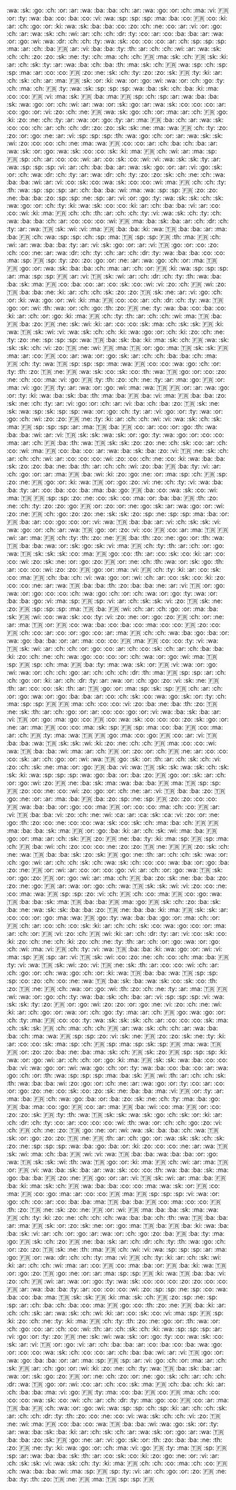 :wa: :sk: :go: :ch: :or:
:ar: :wa: :ba: :ba: :ch:
:ar: :wa: :go: :or: :ch:
:ma: :vi: :fr: :or: :ty:
:wa: :ba: :co: :ba: :co:
:vi: :wa: :sp: :sp: :sp:
:ma: :ba: :co: :fr: :co:
:ki: :ar: :ch: :go: :or:
:ki: :wa: :sk: :ba: :ba:
:co: :zo: :ch: :ne: :co:
:ar: :vi: :or: :go: :ch:
:ar: :wa: :sk: :ch: :wi:
:ar: :ch: :ch: :dr: :ty:
:co: :ar: :co: :ba: :ba:
:ar: :wa: :or: :go: :wi:
:wa: :dr: :ch: :ch: :ty:
:wa: :sk: :co: :co: :co:
:ar: :ch: :sp: :sp: :sp:
:ma: :ar: :ch: :ba: :fr:
:ar: :vi: :ba: :ba: :ty:
:th: :ar: :ch: :ch: :wi:
:ar: :wa: :sk: :ch: :ch:
:zo: :zo: :sk: :ne: :ty:
:ch: :ma: :ch: :ch: :fr:
:ma: :sk: :ch: :fr: :sk:
:ki: :ar: :ch: :sk: :ty:
:ar: :wa: :ba: :ch: :ba:
:th: :ma: :sk: :ch: :fr:
:wa: :sp: :ch: :sp: :sp:
:ma: :ar: :co: :co: :fr:
:zo: :ne: :sk: :ch: :ty:
:zo: :zo: :sk: :fr: :ty:
:ki: :ar: :ch: :sk: :ch:
:ar: :ma: :fr: :sk: :or:
:ki: :wa: :or: :go: :wi:
:wa: :or: :ch: :go: :ty:
:ch: :ma: :ch: :fr: :ty:
:wa: :sk: :sp: :sp: :sp:
:wa: :ba: :sk: :ch: :ba:
:ki: :ma: :co: :co: :fr:
:vi: :ma: :sk: :fr: :ba:
:ma: :fr: :sp: :ch: :sp:
:ar: :wa: :ba: :ba: :sk:
:wa: :go: :or: :ch: :wi:
:ar: :wa: :or: :sk: :go:
:ar: :wa: :sk: :co: :co:
:co: :ar: :co: :go: :or:
:vi: :zo: :ch: :ne: :fr:
:wa: :sk: :go: :ch: :or:
:ma: :ar: :ch: :fr: :go:
:ki: :zo: :ne: :ch: :ty:
:ar: :wa: :or: :go: :ty:
:ar: :ma: :fr: :ba: :ch:
:ar: :wa: :sk: :co: :co:
:ch: :ar: :ch: :ch: :dr:
:zo: :zo: :sk: :sk: :ne:
:ma: :wa: :fr: :ch: :ty:
:zo: :zo: :or: :go: :ne:
:ar: :vi: :sp: :sp: :sp:
:th: :wa: :go: :ch: :or:
:ar: :wa: :sk: :sk: :wi:
:zo: :co: :co: :ch: :ne:
:ma: :wa: :fr: :co: :co:
:ar: :ch: :ba: :ch: :ba:
:ar: :wa: :sk: :or: :go:
:wa: :sk: :co: :co: :sk:
:ki: :ma: :fr: :ch: :wi:
:ar: :ma: :sp: :fr: :sp:
:ch: :ar: :co: :co: :wi:
:ar: :co: :sk: :co: :wi:
:vi: :wa: :sk: :sk: :ty:
:ar: :wa: :sp: :sp: :sp:
:vi: :ar: :ch: :ba: :ba:
:ar: :wa: :sk: :go: :or:
:ar: :vi: :go: :sk: :or:
:ch: :wa: :dr: :ch: :ty:
:ar: :wa: :dr: :ch: :ty:
:zo: :zo: :sk: :ch: :ne:
:ch: :wa: :ba: :ba: :wi:
:ar: :vi: :co: :sk: :co:
:wa: :sk: :co: :co: :wi:
:ma: :fr: :ch: :ch: :ty:
:th: :wa: :sp: :sp: :sp:
:ar: :ch: :ba: :ba: :wi:
:ma: :wa: :sp: :sp: :fr:
:zo: :zo: :ne: :ba: :ba:
:zo: :sp: :sp: :ne: :sp:
:ar: :vi: :or: :go: :ty:
:wa: :sk: :sk: :ch: :sk:
:wa: :go: :or: :ch: :ty:
:ki: :wa: :sk: :co: :co:
:ki: :ar: :ch: :ba: :ba:
:vi: :ar: :co: :co: :wi:
:ki: :ma: :fr: :ch: :ch:
:th: :ar: :ch: :ch: :ty:
:vi: :wa: :sk: :ch: :ty:
:ch: :wa: :ba: :ba: :ch:
:ar: :co: :co: :co: :wi:
:fr: :ma: :ba: :sk: :ba:
:ar: :ch: :dr: :ch: :ty:
:ar: :wa: :tr: :sk: :wi:
:vi: :ma: :fr: :ba: :ba:
:ki: :wa: :tr: :ba: :ba:
:ar: :ma: :ba: :fr: :ch:
:wa: :sp: :sp: :ch: :sp:
:ma: :tr: :sp: :sp: :fr:
:th: :ma: :fr: :ch: :wi:
:ar: :wa: :ba: :ba: :ty:
:ar: :vi: :sk: :go: :or:
:ar: :vi: :tr: :go: :or:
:co: :zo: :ch: :co: :ne:
:ar: :wa: :dr: :ch: :ty:
:ch: :ar: :ch: :dr: :ty:
:wa: :ba: :ba: :co: :co:
:ma: :sp: :fr: :sp: :ty:
:zo: :zo: :go: :or: :ne:
:ar: :wa: :go: :ch: :or:
:ma: :tr: :fr: :go: :or:
:wa: :sk: :ba: :ba: :ch:
:ma: :ar: :ch: :or: :fr:
:ki: :wa: :sp: :sp: :sp:
:ar: :ma: :sp: :sp: :fr:
:ar: :vi: :tr: :sk: :wi:
:ar: :ch: :dr: :ch: :ty:
:th: :wa: :ba: :ba: :sk:
:ma: :fr: :co: :ba: :co:
:ar: :co: :sk: :co: :wi:
:vi: :zo: :ch: :fr: :wi:
:zo: :tr: :ba: :ba: :ne:
:ki: :ar: :ch: :ch: :sk:
:zo: :zo: :tr: :sk: :ne:
:ar: :vi: :go: :ch: :or:
:ki: :wa: :go: :or: :wi:
:ki: :ma: :fr: :co: :co:
:ar: :ch: :dr: :ch: :ty:
:wa: :tr: :go: :or: :wi:
:th: :wa: :or: :ch: :go:
:th: :zo: :fr: :ne: :ty:
:wa: :ba: :co: :ba: :co:
:ki: :ar: :ch: :or: :go:
:ki: :ma: :fr: :ch: :ty:
:th: :ar: :ch: :ch: :wi:
:ma: :tr: :ba: :fr: :ba:
:zo: :fr: :ne: :sk: :wi:
:ki: :ar: :co: :co: :sk:
:ma: :ch: :sk: :sk: :fr:
:ki: :wa: :tr: :sk: :wi:
:vi: :wa: :sk: :ch: :ch:
:ki: :wa: :go: :or: :ch:
:ki: :zo: :ch: :ne: :ty:
:zo: :ne: :sp: :sp: :sp:
:wa: :tr: :ba: :sk: :ba:
:ki: :ma: :sk: :ch: :fr:
:wa: :sk: :sk: :sk: :ch:
:vi: :zo: :tr: :ne: :wi:
:fr: :ma: :tr: :or: :go:
:ma: :tr: :sk: :sk: :fr:
:ma: :ar: :co: :fr: :co:
:ar: :wa: :or: :go: :sk:
:ar: :ch: :ch: :ba: :ba:
:ch: :ma: :fr: :ch: :ty:
:wa: :tr: :sp: :sp: :sp:
:ma: :wa: :fr: :co: :co:
:wa: :go: :ch: :or: :ty:
:th: :zo: :tr: :ne: :fr:
:wa: :sk: :co: :sk: :co:
:th: :wa: :tr: :go: :or:
:co: :zo: :ne: :ch: :co:
:ma: :vi: :go: :fr: :ty:
:th: :zo: :ch: :ne: :ty:
:ar: :ma: :go: :fr: :or:
:ma: :vi: :go: :fr: :ty:
:ar: :wa: :or: :go: :wi:
:ma: :wa: :tr: :fr: :or:
:ar: :wa: :go: :or: :ty:
:ki: :wa: :ba: :sk: :ba:
:th: :ma: :ba: :fr: :ba:
:vi: :ma: :fr: :ba: :ba:
:zo: :sk: :ne: :ch: :ty:
:ar: :vi: :go: :or: :ch:
:ar: :vi: :ba: :ch: :ba:
:zo: :tr: :sk: :ne: :sk:
:wa: :sp: :sk: :sp: :sp:
:wa: :or: :go: :ch: :ty:
:ar: :vi: :go: :or: :ty:
:wa: :or: :go: :ch: :wi:
:zo: :zo: :fr: :ne: :ty:
:ki: :ar: :ch: :ch: :wi:
:vi: :wa: :sk: :ch: :sk:
:ma: :fr: :sp: :sp: :sp:
:ar: :ma: :tr: :ba: :fr:
:co: :ar: :co: :or: :go:
:th: :wa: :ba: :ba: :wi:
:ar: :vi: :tr: :sk: :sk:
:wa: :sk: :or: :go: :ty:
:wa: :go: :or: :co: :co:
:ma: :ar: :ch: :fr: :ba:
:th: :wa: :tr: :sk: :sk:
:zo: :zo: :ne: :ch: :sk:
:co: :ar: :ch: :co: :wi:
:ma: :fr: :co: :ba: :co:
:ar: :wa: :ba: :sk: :ba:
:zo: :vi: :tr: :ne: :sk:
:ch: :ar: :ch: :ch: :wi:
:ar: :co: :co: :co: :wi:
:zo: :co: :ch: :ne: :co:
:ki: :wa: :ba: :ba: :sk:
:zo: :zo: :ba: :ne: :ba:
:th: :ar: :ch: :ch: :wi:
:zo: :ba: :fr: :ba: :ty:
:vi: :ar: :ch: :go: :or:
:ar: :ma: :fr: :ba: :wi:
:ki: :zo: :go: :ne: :or:
:ma: :sp: :ch: :fr: :sp:
:zo: :ne: :fr: :go: :or:
:ki: :wa: :tr: :or: :go:
:zo: :vi: :ne: :ch: :ty:
:vi: :wa: :ba: :ba: :ty:
:ar: :co: :ba: :co: :ba:
:ma: :ba: :go: :fr: :ba:
:co: :wa: :sk: :co: :wi:
:ma: :tr: :fr: :sp: :sp:
:zo: :ne: :co: :sk: :co:
:ma: :or: :ba: :ba: :fr:
:th: :zo: :ne: :ch: :ty:
:zo: :zo: :go: :fr: :or:
:zo: :or: :ne: :go: :sk:
:ar: :wa: :go: :or: :wi:
:zo: :ne: :fr: :ch: :go:
:zo: :zo: :ne: :sk: :sk:
:zo: :sp: :ne: :sp: :sp:
:ma: :ba: :or: :fr: :ba:
:ar: :co: :go: :co: :or:
:vi: :wa: :tr: :ba: :ba:
:ar: :vi: :ch: :sk: :sk:
:vi: :wa: :go: :or: :ch:
:ar: :wa: :tr: :go: :or:
:zo: :vi: :co: :fr: :co:
:ar: :ma: :tr: :fr: :wi:
:ar: :ma: :fr: :ch: :ty:
:th: :zo: :ne: :fr: :ba:
:th: :zo: :ne: :go: :or:
:th: :wa: :tr: :ba: :ba:
:wa: :or: :sk: :go: :sk:
:vi: :ma: :fr: :ch: :ty:
:th: :ar: :ch: :or: :go:
:wa: :tr: :sk: :sk: :sk:
:co: :ma: :fr: :go: :co:
:th: :ar: :co: :sk: :co:
:ki: :ar: :co: :co: :wi:
:zo: :sk: :ne: :or: :go:
:zo: :fr: :or: :ne: :ch:
:th: :wa: :or: :sk: :go:
:th: :ar: :co: :co: :wi:
:zo: :zo: :fr: :go: :or:
:ma: :vi: :fr: :ch: :ty:
:ki: :ar: :co: :sk: :co:
:ma: :fr: :ch: :ba: :ch:
:vi: :wa: :go: :or: :wi:
:ch: :ar: :co: :sk: :co:
:ki: :zo: :co: :co: :ne:
:ar: :wa: :tr: :ba: :ba:
:th: :zo: :ba: :ba: :ne:
:ar: :vi: :tr: :or: :go:
:wa: :or: :go: :co: :co:
:ch: :wa: :go: :ch: :or:
:ch: :wa: :or: :go: :ty:
:wa: :or: :ba: :ba: :go:
:vi: :ma: :sp: :fr: :sp:
:vi: :ar: :ch: :sk: :sk:
:vi: :zo: :tr: :sk: :ne:
:zo: :fr: :sp: :sp: :sp:
:ma: :tr: :ba: :fr: :wi:
:ch: :ar: :ch: :go: :or:
:ma: :ba: :sk: :fr: :wi:
:co: :wa: :sk: :co: :ty:
:vi: :zo: :ne: :or: :go:
:zo: :fr: :ch: :or: :ne:
:ar: :ma: :tr: :or: :fr:
:co: :wa: :ba: :co: :ba:
:co: :ma: :co: :co: :fr:
:zo: :co: :fr: :ch: :co:
:ar: :co: :or: :go: :co:
:ar: :ma: :fr: :ch: :ch:
:wa: :ba: :go: :ba: :or:
:wa: :go: :ba: :ba: :or:
:ar: :ma: :co: :co: :fr:
:ma: :fr: :co: :co: :ty:
:vi: :wa: :tr: :sk: :wi:
:ar: :ch: :ch: :or: :go:
:co: :ar: :ch: :co: :sk:
:ch: :ar: :ch: :ba: :ba:
:ki: :zo: :ch: :ne: :ch:
:wa: :go: :co: :co: :or:
:ch: :wa: :or: :go: :wi:
:ma: :tr: :sp: :fr: :sp:
:ch: :ma: :fr: :ba: :ty:
:ma: :wa: :sk: :or: :fr:
:vi: :wa: :or: :go: :wi:
:wa: :or: :ch: :ch: :go:
:ar: :ch: :ch: :ch: :dr:
:th: :ma: :fr: :sp: :sp:
:ar: :ch: :ch: :go: :or:
:ki: :ar: :ch: :dr: :ty:
:ar: :wa: :or: :ch: :go:
:zo: :vi: :sk: :ne: :fr:
:th: :ar: :co: :co: :sk:
:th: :ar: :tr: :go: :or:
:ma: :sp: :sk: :sp: :fr:
:ch: :ar: :ch: :or: :go:
:wa: :or: :go: :ba: :ba:
:ar: :co: :ch: :sk: :co:
:wa: :go: :sk: :or: :ty:
:ch: :ma: :sp: :sp: :fr:
:fr: :ma: :ch: :co: :co:
:vi: :zo: :ba: :ne: :ba:
:th: :zo: :tr: :ne: :sk:
:th: :ar: :ch: :go: :or:
:ar: :co: :co: :go: :or:
:vi: :wa: :ba: :sk: :ba:
:ar: :vi: :tr: :or: :go:
:ma: :go: :co: :fr: :co:
:wa: :sk: :co: :co: :co:
:zo: :sk: :go: :or: :ne:
:ar: :ma: :fr: :co: :co:
:ma: :sk: :sp: :fr: :sp:
:ma: :co: :ba: :fr: :co:
:ma: :ar: :ch: :fr: :ty:
:ma: :wa: :tr: :fr: :go:
:ma: :co: :go: :fr: :co:
:ar: :vi: :tr: :ba: :ba:
:wa: :tr: :sk: :sk: :wi:
:ki: :zo: :ne: :ch: :ch:
:fr: :ma: :co: :co: :wi:
:wa: :tr: :ba: :ba: :wi:
:ma: :ar: :ch: :fr: :or:
:zo: :or: :ch: :fr: :ne:
:ar: :co: :co: :co: :sk:
:ar: :ch: :go: :or: :wi:
:wa: :tr: :go: :sk: :or:
:th: :ar: :ch: :sk: :ch:
:vi: :zo: :ch: :sk: :ne:
:ma: :or: :go: :fr: :ba:
:vi: :wa: :tr: :sk: :sk:
:wa: :sk: :ch: :sk: :sk:
:ki: :wa: :sp: :sp: :sp:
:wa: :go: :ba: :or: :ba:
:zo: :fr: :go: :or: :sk:
:ar: :ch: :or: :go: :wi:
:zo: :fr: :ne: :ba: :sk:
:ma: :wa: :ba: :ba: :fr:
:ma: :tr: :sp: :sp: :fr:
:zo: :co: :ne: :co: :wi:
:zo: :go: :or: :ch: :ne:
:ar: :vi: :tr: :ba: :ba:
:zo: :tr: :go: :ne: :or:
:ar: :ma: :ba: :fr: :ba:
:zo: :sp: :ne: :sp: :fr:
:zo: :zo: :co: :co: :fr:
:wa: :ba: :ba: :or: :go:
:co: :ma: :fr: :or: :co:
:co: :ma: :ch: :co: :fr:
:ar: :vi: :tr: :ba: :ba:
:vi: :zo: :ch: :ne: :wi:
:ca: :ar: :ca: :sk: :ca:
:vi: :zo: :or: :ne: :go:
:th: :zo: :co: :ne: :co:
:co: :wa: :sk: :co: :sk:
:ch: :ma: :ba: :ch: :fr:
:fr: :ma: :ba: :ba: :sk:
:ma: :fr: :or: :go: :ba:
:ki: :ar: :ch: :sk: :wi:
:ma: :ba: :fr: :go: :or:
:ma: :ar: :ch: :sk: :fr:
:zo: :fr: :ne: :ba: :ty:
:ki: :ma: :sp: :fr: :sp:
:ma: :ch: :fr: :ba: :wi:
:ch: :zo: :co: :co: :ne:
:zo: :zo: :tr: :ne: :fr:
:fr: :zo: :sk: :ch: :ne:
:wa: :tr: :ba: :ba: :sk:
:zo: :sk: :fr: :go: :ne:
:th: :ar: :ch: :ch: :sk:
:wa: :or: :ch: :go: :wi:
:ar: :ch: :ch: :sk: :ch:
:wa: :sk: :ch: :co: :co:
:wa: :ba: :or: :go: :ba:
:zo: :ne: :fr: :or: :wi:
:ar: :co: :or: :co: :go:
:vi: :ar: :ch: :or: :go:
:wa: :tr: :sk: :or: :go:
:zo: :fr: :or: :go: :wi:
:ar: :ma: :ch: :fr: :ba:
:zo: :sk: :ne: :ba: :ba:
:zo: :zo: :ne: :go: :fr:
:ar: :wa: :or: :go: :ch:
:wa: :tr: :sk: :sk: :wi:
:vi: :zo: :co: :ne: :co:
:ma: :wa: :fr: :sp: :sp:
:zo: :vi: :ch: :fr: :ch:
:co: :ma: :fr: :co: :go:
:wa: :tr: :ba: :ba: :sk:
:ma: :tr: :ba: :ba: :fr:
:ma: :go: :fr: :sk: :ch:
:zo: :ba: :sk: :ba: :ne:
:wa: :sk: :sk: :ba: :ba:
:zo: :tr: :ne: :ba: :ba:
:ki: :ma: :fr: :sk: :sk:
:ar: :co: :co: :or: :go:
:ma: :wa: :fr: :go: :ty:
:wa: :ba: :ba: :go: :or:
:ma: :ch: :or: :fr: :ch:
:ar: :co: :ch: :co: :sk:
:ki: :ar: :ch: :ch: :sk:
:co: :wa: :go: :co: :or:
:ma: :ar: :ch: :or: :fr:
:vi: :zo: :ch: :fr: :wi:
:ki: :ar: :ch: :dr: :ty:
:ar: :vi: :co: :sk: :co:
:ki: :zo: :ch: :ne: :ch:
:ki: :zo: :ch: :ne: :ty:
:th: :ar: :ch: :or: :go:
:wa: :or: :go: :ch: :wi:
:ma: :vi: :fr: :ch: :ty:
:vi: :wa: :tr: :ba: :ba:
:ki: :wa: :go: :or: :wi:
:vi: :ma: :sp: :fr: :sp:
:ar: :vi: :tr: :sk: :wi:
:co: :zo: :ne: :ch: :co:
:ch: :ma: :ba: :fr: :ty:
:vi: :wa: :tr: :sk: :wi:
:zo: :vi: :tr: :ne: :sk:
:th: :ar: :co: :co: :wi:
:ch: :ar: :ch: :go: :or:
:ch: :wa: :go: :ch: :or:
:ki: :wa: :tr: :ba: :ba:
:wa: :tr: :sp: :sp: :sp:
:co: :zo: :ch: :co: :ne:
:wa: :tr: :ba: :sk: :ba:
:wa: :sk: :co: :sk: :co:
:th: :zo: :tr: :ne: :fr:
:ch: :wa: :or: :go: :wi:
:th: :zo: :ch: :ne: :ty:
:ar: :ma: :tr: :fr: :wi:
:wa: :or: :go: :ch: :ty:
:wa: :ba: :sk: :ch: :ba:
:ar: :vi: :sp: :sp: :sp:
:vi: :wa: :sk: :sk: :ty:
:zo: :fr: :or: :go: :wi:
:zo: :zo: :or: :go: :ne:
:vi: :zo: :ch: :ne: :wi:
:ki: :ar: :ch: :go: :or:
:wa: :or: :ch: :go: :ty:
:ma: :ar: :ch: :fr: :go:
:wa: :go: :or: :ch: :ty:
:ma: :fr: :co: :co: :ty:
:wa: :sk: :sk: :sk: :ch:
:ar: :co: :co: :co: :sk:
:ma: :ch: :sk: :sk: :fr:
:ch: :ma: :ch: :ch: :fr:
:ar: :wa: :sk: :ch: :ch:
:ar: :wa: :ba: :ba: :ch:
:ma: :wa: :fr: :sp: :sp:
:zo: :vi: :sk: :ne: :fr:
:zo: :zo: :sk: :ne: :ty:
:ki: :ar: :co: :co: :sk:
:ma: :sp: :ch: :fr: :sp:
:ma: :sp: :sk: :sp: :fr:
:ma: :wa: :tr: :fr: :or:
:zo: :zo: :ba: :ne: :ba:
:ma: :sk: :ch: :fr: :sk:
:zo: :fr: :sp: :sp: :sp:
:ki: :wa: :or: :go: :wi:
:ar: :ch: :ch: :or: :go:
:ki: :ma: :fr: :sk: :sk:
:wa: :ba: :co: :co: :ba:
:vi: :wa: :go: :or: :wi:
:wa: :go: :ch: :or: :ty:
:wa: :ba: :co: :ba: :co:
:ar: :wa: :go: :ch: :or:
:th: :wa: :sp: :sp: :sp:
:ma: :ba: :sk: :fr: :wi:
:th: :ar: :ch: :ch: :sk:
:th: :wa: :ba: :ba: :wi:
:zo: :go: :or: :ch: :ne:
:ar: :wa: :go: :or: :ty:
:co: :ar: :co: :or: :go:
:zo: :ne: :co: :sk: :co:
:zo: :sk: :ne: :ba: :ba:
:ma: :vi: :fr: :or: :ty:
:ar: :ma: :ba: :fr: :ch:
:wa: :go: :ba: :or: :ba:
:zo: :sk: :ne: :ch: :ty:
:ma: :ba: :go: :fr: :ba:
:ma: :co: :go: :fr: :co:
:ar: :ma: :fr: :ba: :wi:
:co: :ma: :fr: :or: :co:
:zo: :zo: :sk: :fr: :ty:
:th: :wa: :tr: :sk: :sk:
:wa: :sk: :go: :ch: :sk: :or:
:ki: :ar: :ch: :dr: :ch: :ty:
:co: :ar: :co: :co: :co: :wi:
:th: :wa: :or: :ch: :ch: :go:
:zo: :vi: :ch: :fr: :ch: :ne:
:zo: :tr: :go: :ne: :or: :wi:
:wa: :sk: :ba: :ba: :ch:
:wa: :tr: :sk: :or: :go:
:zo: :zo: :tr: :ne: :fr:
:th: :ar: :ch: :go: :or:
:wa: :sk: :sk: :ch: :sk:
:zo: :ne: :sp: :sp: :sp:
:wa: :ba: :go: :ba: :or:
:ki: :zo: :co: :co: :ne:
:ar: :wa: :tr: :sk: :wi:
:ma: :ch: :ba: :fr: :wi:
:vi: :wa: :tr: :ba: :ba:
:wa: :ba: :ba: :or: :go:
:wa: :tr: :sk: :sk: :wi:
:th: :wa: :tr: :go: :or:
:ki: :ma: :fr: :ch: :wi:
:ar: :ma: :tr: :or: :fr:
:vi: :wa: :ba: :sk: :ba:
:ar: :wa: :sk: :co: :co:
:th: :wa: :ba: :ba: :sk:
:ma: :go: :ba: :ba: :fr:
:zo: :ne: :fr: :go: :or:
:ar: :vi: :tr: :sk: :wi:
:ar: :ma: :ba: :fr: :ba:
:ki: :ma: :sk: :ch: :fr:
:wa: :ba: :ba: :co: :co:
:ma: :wa: :sk: :or: :fr:
:co: :ma: :fr: :co: :go:
:ma: :ar: :co: :co: :fr:
:ma: :fr: :sp: :sp: :sp:
:vi: :wa: :or: :go: :ch:
:co: :ar: :co: :ba: :ba:
:ma: :tr: :ba: :ba: :fr:
:co: :ma: :co: :co: :fr:
:th: :zo: :tr: :ne: :sk:
:zo: :ne: :fr: :or: :wi:
:fr: :ma: :ba: :ba: :sk:
:ma: :wa: :fr: :ch: :ty:
:ki: :zo: :ne: :ch: :ch:
:ch: :wa: :ba: :ba: :ch:
:th: :wa: :tr: :ba: :ba:
:ar: :ma: :fr: :sk: :or:
:zo: :sk: :ne: :or: :go:
:ma: :tr: :ba: :fr: :ba:
:ki: :wa: :ba: :ba: :sk:
:vi: :ar: :ch: :or: :go:
:ar: :wa: :or: :ch: :go:
:zo: :ba: :fr: :ba: :ty:
:ma: :go: :fr: :sk: :ch:
:zo: :fr: :ne: :ba: :sk:
:ar: :ch: :dr: :ch: :ty:
:th: :wa: :go: :ch: :or:
:zo: :zo: :tr: :sk: :ne:
:th: :ma: :fr: :ch: :wi:
:vi: :wa: :sp: :sp: :sp:
:ar: :ma: :go: :fr: :or:
:wa: :dr: :ch: :ch: :ty:
:ma: :vi: :fr: :ch: :ty:
:ki: :ar: :ch: :sk: :wi:
:ki: :ar: :ch: :ch: :wi:
:ma: :ar: :co: :fr: :co:
:ma: :ba: :or: :fr: :ba:
:ki: :wa: :tr: :or: :go:
:zo: :tr: :go: :ne: :or:
:ar: :ma: :sp: :sp: :fr:
:ki: :wa: :tr: :ba: :ba:
:vi: :zo: :ch: :fr: :wi:
:ar: :wa: :or: :go: :ty:
:wa: :sk: :co: :co: :co:
:zo: :zo: :co: :co: :fr:
:ar: :wa: :ba: :ba: :ty:
:ar: :co: :co: :co: :wi:
:zo: :sp: :sp: :ne: :sp:
:co: :wa: :ba: :co: :ba:
:ma: :tr: :sk: :sk: :fr:
:ki: :ma: :sk: :ch: :fr:
:zo: :sp: :ne: :sp: :sp:
:ar: :ch: :ba: :ch: :ba:
:co: :ma: :fr: :go: :co:
:th: :zo: :ne: :fr: :ba:
:ki: :ar: :ch: :ch: :sk:
:ar: :wa: :sk: :ch: :wi:
:ki: :ar: :co: :sk: :co:
:vi: :ma: :sp: :fr: :sp:
:ki: :zo: :ch: :ne: :ty:
:ki: :ma: :fr: :ch: :ty:
:th: :zo: :ne: :go: :or:
:th: :wa: :or: :ch: :go:
:co: :ar: :ch: :co: :wi:
:th: :ar: :ch: :sk: :ch:
:ki: :wa: :sp: :sp: :sp:
:ar: :vi: :go: :or: :ty:
:zo: :fr: :ne: :sk: :wi:
:wa: :sk: :or: :go: :ty:
:co: :wa: :sk: :co: :sk:
:ar: :vi: :tr: :or: :go:
:vi: :ar: :ch: :ba: :ba:
:ar: :co: :ba: :co: :ba:
:wa: :go: :or: :co: :co:
:wa: :sk: :ch: :co: :co:
:ar: :ch: :ba: :ba: :wi:
:ar: :vi: :tr: :go: :or:
:wa: :go: :ba: :ba: :or:
:ar: :ma: :sp: :fr: :sp:
:ar: :vi: :go: :ch: :or:
:ma: :ar: :ch: :sk: :fr:
:ar: :ch: :go: :or: :wi:
:ki: :zo: :ne: :ch: :ty:
:wa: :tr: :ba: :sk: :ba:
:ar: :wa: :or: :sk: :go:
:zo: :fr: :or: :ne: :ch:
:zo: :or: :ne: :go: :sk:
:ch: :ar: :ch: :ch: :dr:
:wa: :tr: :go: :or: :wi:
:co: :ar: :ch: :co: :sk:
:ma: :fr: :ch: :ba: :ch:
:ki: :ar: :ch: :ba: :ba:
:ma: :vi: :go: :fr: :ty:
:ma: :co: :ba: :fr: :co:
:fr: :ma: :ch: :co: :co:
:co: :wa: :sk: :co: :wi:
:ch: :ar: :ch: :dr: :ty:
:ma: :go: :co: :fr: :co:
:ar: :ma: :tr: :ba: :fr:
:ch: :wa: :or: :go: :wi:
:wa: :sp: :sp: :ch: :sp:
:ki: :ar: :ch: :ch: :sk:
:ar: :ch: :ch: :dr: :ty:
:th: :zo: :co: :ne: :co:
:vi: :wa: :sk: :ch: :ch:
:vi: :zo: :tr: :ne: :wi:
:ma: :fr: :co: :ba: :co:
:wa: :tr: :ba: :ba: :wi:
:wa: :go: :sk: :or: :ty:
:ar: :wa: :ba: :sk: :ba:
:ki: :ar: :ch: :sk: :ch:
:ar: :wa: :sk: :or: :go:
:ar: :wa: :tr: :ba: :ba:
:zo: :sk: :fr: :go: :ne:
:ar: :vi: :go: :sk: :or:
:th: :zo: :ba: :ba: :ne:
:th: :zo: :fr: :ne: :ty:
:ki: :wa: :go: :or: :ch:
:ma: :vi: :go: :fr: :ty:
:ma: :tr: :sp: :fr: :sp:
:ar: :wa: :ba: :ba: :sk:
:th: :ar: :co: :sk: :co:
:ki: :zo: :go: :ne: :or:
:vi: :ar: :ch: :sk: :sk:
:vi: :wa: :sk: :ch: :ty:
:ki: :ma: :fr: :ch: :ch:
:co: :ma: :ch: :co: :fr:
:ch: :wa: :ba: :ba: :wi:
:ma: :sp: :fr: :sp: :ty:
:vi: :ar: :ch: :go: :or:
:zo: :fr: :ne: :ba: :ty:
:th: :zo: :tr: :ne: :fr:
:ma: :tr: :sp: :sp: :fr: